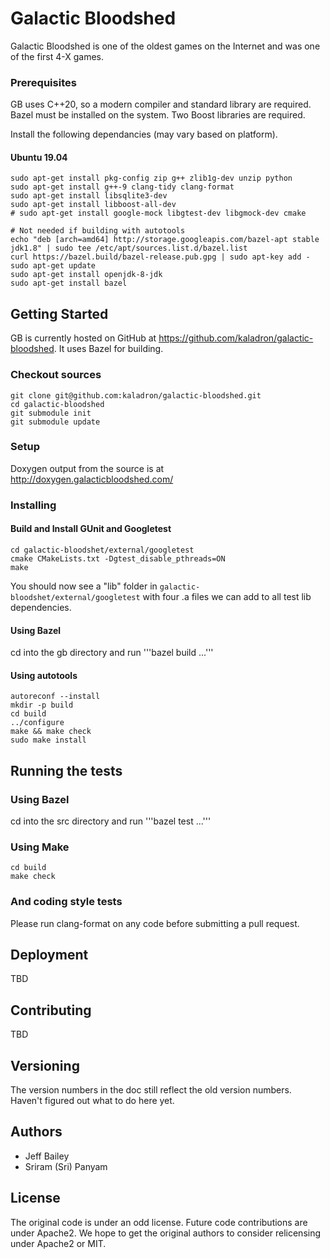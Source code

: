 # Galactic Bloodshed

Galactic Bloodshed is one of the oldest games on the Internet and was one of the first 4-X games.

### Prerequisites

GB uses C++20, so a modern compiler and standard library are required.
Bazel must be installed on the system.
Two Boost libraries are required.

Install the following dependancies (may vary based on platform).

#### Ubuntu 19.04

```
sudo apt-get install pkg-config zip g++ zlib1g-dev unzip python
sudo apt-get install g++-9 clang-tidy clang-format
sudo apt-get install libsqlite3-dev
sudo apt-get install libboost-all-dev
# sudo apt-get install google-mock libgtest-dev libgmock-dev cmake

# Not needed if building with autotools
echo "deb [arch=amd64] http://storage.googleapis.com/bazel-apt stable jdk1.8" | sudo tee /etc/apt/sources.list.d/bazel.list
curl https://bazel.build/bazel-release.pub.gpg | sudo apt-key add -
sudo apt-get update
sudo apt-get install openjdk-8-jdk
sudo apt-get install bazel
```

## Getting Started

GB is currently hosted on GitHub at https://github.com/kaladron/galactic-bloodshed.  It uses Bazel
for building.

### Checkout sources

```
git clone git@github.com:kaladron/galactic-bloodshed.git
cd galactic-bloodshed
git submodule init
git submodule update
```

### Setup

Doxygen output from the source is at http://doxygen.galacticbloodshed.com/

### Installing

#### Build and Install GUnit and Googletest

```
cd galactic-bloodshet/external/googletest
cmake CMakeLists.txt -Dgtest_disable_pthreads=ON
make
```

You should now see a "lib" folder in `galactic-bloodshet/external/googletest` with four .a files we can add to all test lib dependencies.

#### Using Bazel

cd into the gb directory and run '''bazel build ...'''

#### Using autotools

```
autoreconf --install
mkdir -p build
cd build
../configure
make && make check
sudo make install
```

## Running the tests

### Using Bazel

cd into the src directory and run '''bazel test ...'''

### Using Make

```
cd build
make check
```

### And coding style tests

Please run clang-format on any code before submitting a pull request.

## Deployment

TBD

## Contributing

TBD

## Versioning

The version numbers in the doc still reflect the old version numbers.  Haven't figured out what to do here yet.

## Authors

* Jeff Bailey
* Sriram (Sri) Panyam

## License

The original code is under an odd license.  Future code contributions are under Apache2.  We hope to get the original authors to consider relicensing under Apache2 or MIT.

